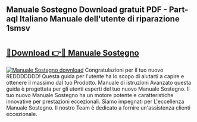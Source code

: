 ## Manuale Sostegno Download gratuit PDF - Part-aql Italiano Manuale dell'utente di riparazione 1smsv

# <h2><a href="http://df93qb.blite.top/?on=Manuale+Sostegno">🔗Download 👉🔴 Manuale Sostegno</a></h2>

[![Manuale Sostegno download](https://i.imgur.com/lujVjoI.png)](http://df93qb.blite.top/?on=Manuale+Sostegno)
Congratulazioni per il tuo nuovo REDDDDDDD! Questa guida per l'utente ha lo scopo di aiutarti a capire e ottenere il massimo dal tuo Prodotto. Manuale di istruzioni Avanzato questa guida è progettata per gli utenti esperti del tuo nuovo Manuale Sostegno. Il tuo nuovo Manuale Sostegno ha un motore potente e caratteristiche innovative per prestazioni eccezionali. Siamo impegnati per L'eccellenza Manuale Sostegno. Il nostro Team è dedicato a fornire un'assistenza clienti eccezionale.
